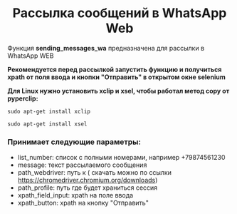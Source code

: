 <h1 style="text-align: center">Рассылка сообщений в WhatsApp Web</h1>

Функция **sending_messages_wa** предназначена для рассылки в WhatsApp WEB

**Рекомендуется перед рассылкой запустить функцию и получиться xpath от поля ввода и кнопки "Отправить" в открытом окне selenium**

**Для Linux нужно установить xclip и xsel, чтобы работал метод copy от pyperclip:**

`sudo apt-get install xclip`

`sudo apt-get install xsel`

### Принимает следующие параметры:
+ list_number: список с полными номерами, например +79874561230
+ message: текст рассылаемого сообщения
+ path_webdriver: путь к ( скачать можно по ссылки https://chromedriver.chromium.org/downloads)
+ path_profile: путь где будет храниться сессия 
+ xpath_field_input: xpath на поле ввода
+ xpath_button: xpath на кнопку "Отправить"
